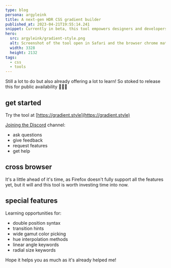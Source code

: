 ```yaml
---
type: blog
persona: argyleink
title: A next-gen HDR CSS gradient builder
published_at: 2023-04-21T19:55:14.241
snippet: Currently in beta, this tool empowers designers and developers with tooling for the latest syntax and features of CSS gradients and wide gamut colors.
hero:
  src: argyleink/gradient-style.png
  alt: Screenshot of the tool open in Safari and the browser chrome matches the colors of the gradient.
  width: 3328
  height: 2132
tags: 
  - css
  - tools
---
```


Still a lot to do but also already offering a lot to learn! So stoked to release this for public availability 🤘🏻💀

## get started

Try the tool at [https://gradient.style](https://gradient.style)

[Joining the Discord](https://discord.gg/Kt7ksqRM4V) channel:
- ask questions
- give feedback
- request features
- get help

## cross browser

It's a little ahead of it's time, as Firefox doesn't fully support all the features yet, but it will and this tool is worth investing time into now.

## special features

Learning opportunities for:
- double position syntax
- transition hints
- wide gamut color picking
- hue interpolation methods
- linear angle keywords
- radial size keywords

Hope it helps you as much as it's already helped me!
